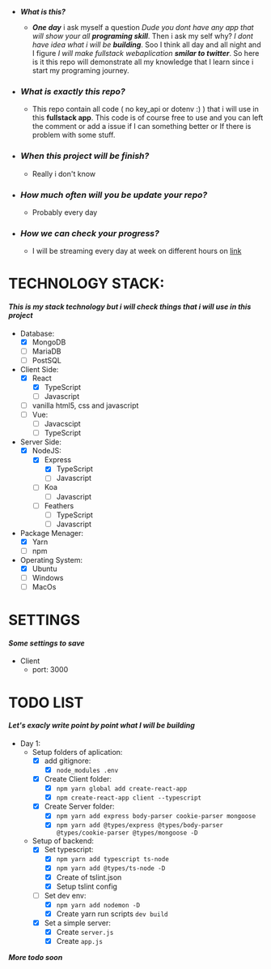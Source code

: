 * ***What is this?***

  * ***One day*** i ask myself a question _Dude you dont have any app that will show your all **programing skill**_. Then i ask my self why? _I dont have idea what i will be **building**_. Soo I think all day and all night and I figure _I will make fullstack webaplication **smilar to twitter**_. So here is it this repo will demonstrate all my knowledge that I learn since i start my programing journey.

* ### ***What is exactly this repo?***

  * This repo contain all code ( no key_api or dotenv :) ) that i will use in this **fullstack app**. This code is of course free to use and you can left the comment or add a issue if I can something better or If there is problem with some stuff.
  
* ### ***When this project will be finish?***
  * Really i don't know 
  
* ### ***How much often will you be update your repo?***
  * Probably every day

* ### ***How we can check your progress?***
  * I will be streaming every day at week on different hours on [link](https://www.twitch.tv/kamio90)

# TECHNOLOGY STACK:
#### _This is my stack technology but i will check things that i will use in this project_
* Database: 
  * [x] MongoDB
  * [ ] MariaDB
  * [ ] PostSQL
* Client Side:
  * [x] React
    * [x] TypeScript
    * [ ] Javascript
  * [ ] vanilla html5, css and javascript
  * [ ] Vue:
    * [ ] Javacscipt
    * [ ] TypeScript
* Server Side:
  * [x] NodeJS:
    * [x] Express
      * [x] TypeScript
      * [ ] Javascript
    * [ ] Koa
      * [ ] Javascript
    * [ ] Feathers
      * [ ] TypeScript
      * [ ] Javascript
* Package Menager:
  * [x] Yarn
  * [ ] npm
* Operating System:
  * [x] Ubuntu
  * [ ] Windows
  * [ ] MacOs

# SETTINGS
#### _Some settings to save_
* Client
  * port: 3000

# TODO LIST
#### _Let's exacly write point by point what I will be building_

* Day 1:
  * Setup folders of aplication:
    * [x] add gitignore:
      * [x] ```node_modules .env```
    * [x] Create Client folder:
      * [x] ```npm yarn global add create-react-app ```
      * [x] ```npm create-react-app client --typescript ```
    * [x] Create Server folder:
      * [x] ```npm yarn add express body-parser cookie-parser mongoose ```
      * [x] ```npm yarn add @types/express @types/body-parser @types/cookie-parser @types/mongoose -D ```
  * Setup of backend:
    * [x] Set typescript:
      * [x] ```npm yarn add typescript ts-node ```
      * [x] ```npm yarn add @types/ts-node -D ```
      * [x] Create of tslint.json
      * [x] Setup tslint config
    * [ ] Set dev env:
      * [x] ```npm yarn add nodemon -D ```
      * [x] Create yarn run scripts ``` dev build ```
    * [x] Set a simple server:
      * [x]  Create ``` server.js ```
      * [x] Create ``` app.js ```
    
***More todo soon***
